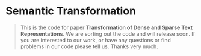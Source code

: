 # Semantic Transformation

> This is the code for paper **Transformation of Dense and Sparse Text Representations**. We are sorting out the code and will release soon. If you are interested to our work, or have any questions or find problems in our code please tell us. Thanks very much.
